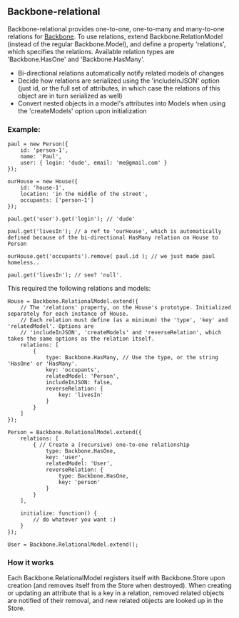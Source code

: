 ## Backbone-relational
Backbone-relational provides one-to-one, one-to-many and many-to-one relations for [Backbone](https://github.com/documentcloud/backbone). To use relations, extend Backbone.RelationModel (instead of the regular Backbone.Model), and define a property 'relations', which specifies the relations. Available relation types are 'Backbone.HasOne' and 'Backbone.HasMany'.

* Bi-directional relations automatically notify related models of changes
* Decide how relations are serialized using the 'includeInJSON' option (just id, or the full set of attributes, in which case the relations of this object are in turn serialized as well)
* Convert nested objects in a model's attributes into Models when using the 'createModels' option upon initialization

### Example:

	paul = new Person({
		id: 'person-1',
		name: 'Paul',
		user: { login: 'dude', email: 'me@gmail.com' }
	});
	
	ourHouse = new House({
		id: 'house-1',
		location: 'in the middle of the street',
		occupants: ['person-1']
	});
	
	paul.get('user').get('login'); // 'dude'
	
	paul.get('livesIn'); // a ref to 'ourHouse', which is automatically defined because of the bi-directional HasMany relation on House to Person
	
	ourHouse.get('occupants').remove( paul.id ); // we just made paul homeless..
	
	paul.get('livesIn'); // see? 'null'.

	
This required the following relations and models:


	House = Backbone.RelationalModel.extend({
		// The 'relations' property, on the House's prototype. Initialized separately for each instance of House.
		// Each relation must define (as a minimum) the 'type', 'key' and 'relatedModel'. Options are
		// 'includeInJSON', 'createModels' and 'reverseRelation', which takes the same options as the relation itself.
		relations: [
			{
				type: Backbone.HasMany, // Use the type, or the string 'HasOne' or 'HasMany'.
				key: 'occupants',
				relatedModel: 'Person',
				includeInJSON: false,
				reverseRelation: {
					key: 'livesIn'
				}
			}
		]
	});
	
	Person = Backbone.RelationalModel.extend({
		relations: [
			{ // Create a (recursive) one-to-one relationship
				type: Backbone.HasOne,
				key: 'user',
				relatedModel: 'User',
				reverseRelation: {
					type: Backbone.HasOne,
					key: 'person'
				}
			}
		],
		
		initialize: function() {
			// do whatever you want :)
		}
	});
	
	User = Backbone.RelationalModel.extend();

### How it works

Each Backbone.RelationalModel registers itself with Backbone.Store upon creation (and removes itself from the Store when destroyed). When creating or updating an attribute that is a key in a relation, removed related objects are notified of their removal, and new related objects are looked up in the Store.